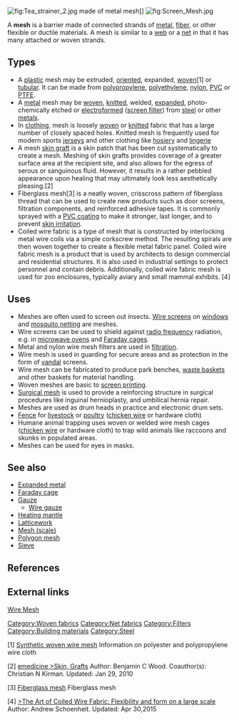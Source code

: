 ![](Tea_strainer_2.jpg "fig:Tea_strainer_2.jpg") made of metal mesh\]\]
![](Screen_Mesh.jpg "fig:Screen_Mesh.jpg")

A **mesh** is a barrier made of connected strands of
[metal](metal "wikilink"), [fiber](fiber "wikilink"), or other flexible
or ductile materials. A mesh is similar to a
[web](spider_web "wikilink") or a [net](Net_(textile) "wikilink") in
that it has many attached or woven strands.

## Types

-   A [plastic](plastic "wikilink") mesh may be extruded,
    [oriented](oriented "wikilink"), expanded,
    [woven](weaving "wikilink")[1] or
    [tubular](Cylinder_(geometry) "wikilink"). It can be made from
    [polypropylene](polypropylene "wikilink"),
    [polyethylene](polyethylene "wikilink"), [nylon](nylon "wikilink"),
    [PVC](PVC "wikilink") or [PTFE](PTFE "wikilink").
-   A [metal](metal "wikilink") mesh may be [woven](weaving "wikilink"),
    [knitted](knitting "wikilink"), welded,
    [expanded](Expanded_metal "wikilink"), photo-chemically etched or
    [electroformed](Electroforming "wikilink") ([screen
    filter](screen_filter "wikilink")) from [steel](steel "wikilink") or
    other [metals](metal "wikilink").
-   In [clothing](clothing "wikilink"), mesh is loosely
    [woven](woven "wikilink") or [knitted](knitted "wikilink") fabric
    that has a large number of closely spaced holes. Knitted mesh is
    frequently used for modern sports
    [jerseys](jersey_(clothing) "wikilink") and other clothing like
    [hosiery](hosiery "wikilink") and [lingerie](lingerie "wikilink")
-   A mesh [skin graft](skin_graft "wikilink") is a skin patch that has
    been cut systematically to create a mesh. Meshing of skin grafts
    provides coverage of a greater surface area at the recipient site,
    and also allows for the egress of serous or sanguinous fluid.
    However, it results in a rather pebbled appearance upon healing that
    may ultimately look less aesthetically pleasing.[2]
-   Fiberglass mesh[3] is a neatly woven, crisscross pattern of
    fiberglass thread that can be used to create new products such as
    door screens, filtration components, and reinforced adhesive tapes.
    It is commonly sprayed with a [PVC
    coating](Polyvinyl_chloride "wikilink") to make it stronger, last
    longer, and to prevent [skin
    irritation](Fibreglass_#Health_problems "wikilink").
-   Coiled wire fabric is a type of mesh that is constructed by
    interlocking metal wire coils via a simple corkscrew method. The
    resulting spirals are then woven together to create a flexible metal
    fabric panel. Coiled wire fabric mesh is a product that is used by
    architects to design commercial and residential structures. It is
    also used in industrial settings to protect personnel and contain
    debris. Additionally, coiled wire fabric mesh is used for zoo
    enclosures, typically aviary and small mammal exhibits. [4]

## Uses

-   Meshes are often used to screen out insects. [Wire
    screens](Window_screen "wikilink") on [windows](window "wikilink")
    and [mosquito netting](mosquito_net "wikilink") are meshes.
-   Wire screens can be used to shield against [radio
    frequency](radio_frequency "wikilink") radiation, e.g. in [microwave
    ovens](microwave_oven "wikilink") and [Faraday
    cages](Faraday_cage "wikilink").
-   Metal and nylon wire mesh filters are used in
    [filtration](Water_purification "wikilink").
-   Wire mesh is used in guarding for secure areas and as protection in
    the form of [vandal](Vandalism "wikilink") screens.
-   Wire mesh can be fabricated to produce park benches, [waste
    baskets](waste_basket "wikilink") and other baskets for material
    handling.
-   Woven meshes are basic to [screen
    printing](screen_printing "wikilink").
-   [Surgical mesh](Surgical_mesh "wikilink") is used to provide a
    reinforcing structure in surgical procedures like inguinal
    hernioplasty, and umbilical hernia repair.
-   Meshes are used as drum heads in practice and electronic drum sets.
-   [Fence](Fence "wikilink") for [livestock](livestock "wikilink") or
    [poultry](poultry "wikilink") ([chicken
    wire](chicken_wire "wikilink") or hardware cloth)
-   Humane animal trapping uses woven or welded wire mesh cages
    ([chicken wire](chicken_wire "wikilink") or hardware cloth) to trap
    wild animals like raccoons and skunks in populated areas.
-   Meshes can be used for eyes in masks.

## See also

-   [Expanded metal](Expanded_metal "wikilink")
-   [Faraday cage](Faraday_cage "wikilink")
-   [Gauze](Gauze "wikilink")
    -   [Wire gauze](Wire_gauze "wikilink")
-   [Heating mantle](Heating_mantle "wikilink")
-   [Latticework](Latticework "wikilink")
-   [Mesh (scale)](Mesh_(scale) "wikilink")
-   [Polygon mesh](Polygon_mesh "wikilink")
-   [Sieve](Sieve "wikilink")

## References

## External links

[Wire Mesh](https://www.thewiremesh.com/)

[Category:Woven fabrics](Category:Woven_fabrics "wikilink")
[Category:Net fabrics](Category:Net_fabrics "wikilink")
[Category:Filters](Category:Filters "wikilink") [Category:Building
materials](Category:Building_materials "wikilink")
[Category:Steel](Category:Steel "wikilink")

[1] [Synthetic woven wire mesh](http://www.wiremeshes.eu/) Information
on polyester and polypropylene wire cloth

[2] [emedicine \>Skin,
Grafts](http://emedicine.medscape.com/article/1295109-overview) Author:
Benjamin C Wood. Coauthor(s): Christian N Kirman. Updated: Jan 29, 2010

[3] [Fiberglass mesh](Fiberglass_mesh "wikilink") Fiberglass mesh

[4] [\>The Art of Coiled Wire Fabric: Flexibility and form on a large
scale](https://www.constructionspecifier.com/the-art-of-coiled-wire-fabric-flexibility-and-form-on-a-large-scale/)
Author: Andrew Schoenheit. Updated: Apr 30,2015